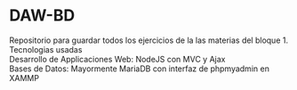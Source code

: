 # DAW-BD
Repositorio para guardar todos los ejercicios de la las materias del bloque 1.
</br>
Tecnologias usadas
</br>
Desarrollo de Applicaciones Web: NodeJS con MVC y Ajax
</br>
Bases de Datos: Mayormente MariaDB con interfaz de phpmyadmin en XAMMP
